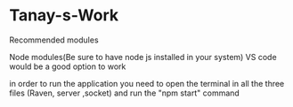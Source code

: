 # Tanay-s-Work

Recommended modules

Node modules(Be sure to have node js installed in your system)
VS code would be a good option to work

in order to run the application you need to open the terminal in all the three files (Raven, server ,socket) and run the "npm start" command

